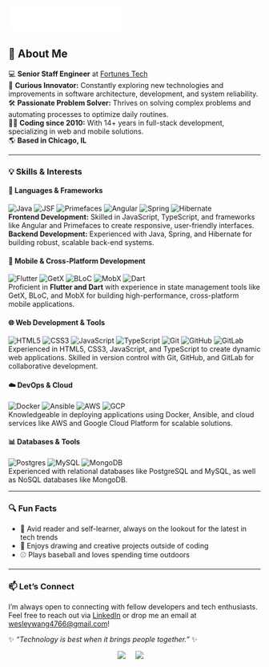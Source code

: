 <img src="images/svg/header_en.svg"></img>

## 👾 About Me

💻 **Senior Staff Engineer** at [Fortunes Tech](https://www.fortunes.tech/)  
🌱 **Curious Innovator:** Constantly exploring new technologies and improvements in software architecture, development, and system reliability.  
🛠️ **Passionate Problem Solver:** Thrives on solving complex problems and automating processes to optimize daily routines.  
👨‍💻 **Coding since 2010:** With 14+ years in full-stack development, specializing in web and mobile solutions.  
🌎 **Based in Chicago, IL**  

---

### 💡 Skills & Interests

#### 🔧 Languages & Frameworks
![Java](https://img.shields.io/badge/JAVA-007396.svg?&style=flat&logo=java&logoColor=white)
![JSF](https://img.shields.io/badge/JSF-323330.svg?&style=flat&logo=eclipse&logoColor=white)
![Primefaces](https://img.shields.io/badge/PRIMEFACES-039BE5.svg?&style=flat&logoColor=white)
![Angular](https://img.shields.io/badge/ANGULAR-DD0031.svg?&style=flat&logo=angular&logoColor=white)
![Spring](https://img.shields.io/badge/SPRING-6DB33F.svg?&style=flat&logo=spring&logoColor=white)
![Hibernate](https://img.shields.io/badge/HIBERNATE-121011.svg?&style=flat&logo=red-hat&logoColor=white)  
**Frontend Development:** Skilled in JavaScript, TypeScript, and frameworks like Angular and Primefaces to create responsive, user-friendly interfaces.  
**Backend Development:** Experienced with Java, Spring, and Hibernate for building robust, scalable back-end systems.

#### 📱 Mobile & Cross-Platform Development
![Flutter](https://img.shields.io/badge/FLUTTER-02569B.svg?&style=flat&logo=flutter&logoColor=white)
![GetX](https://img.shields.io/badge/GETX-%23121011.svg?&style=flat&logo=getx&logoColor=white)
![BLoC](https://img.shields.io/badge/BLOC-%23121011.svg?&style=flat&logo=bloc&logoColor=white)
![MobX](https://img.shields.io/badge/MOBX-%23121011.svg?&style=flat&logo=mobx&logoColor=white)
![Dart](https://img.shields.io/badge/DART-%230175C2.svg?&style=flat&logo=dart&logoColor=white)  
Proficient in **Flutter and Dart** with experience in state management tools like GetX, BLoC, and MobX for building high-performance, cross-platform mobile applications.

#### 🌐 Web Development & Tools
![HTML5](https://img.shields.io/badge/HTML5-E34F26.svg?&style=flat&logo=html5&logoColor=white)
![CSS3](https://img.shields.io/badge/CSS3-%231572B6.svg?&style=flat&logo=css3&logoColor=white)
![JavaScript](https://img.shields.io/badge/JAVASCRIPT-323330.svg?&style=flat&logo=javascript&logoColor=%23F7DF1E)
![TypeScript](https://img.shields.io/badge/TYPESCRIPT-%23007ACC.svg?&style=flat&logo=typescript&logoColor=white)
![Git](https://img.shields.io/badge/GIT-%23F05033.svg?&style=flat&logo=git&logoColor=white)
![GitHub](https://img.shields.io/badge/GITHUB-%23121011.svg?&style=flat&logo=github&logoColor=white)
![GitLab](https://img.shields.io/badge/GITLAB-%23181717.svg?&style=flat&logo=gitlab&logoColor=white)  
Experienced in HTML5, CSS3, JavaScript, and TypeScript to create dynamic web applications. Skilled in version control with Git, GitHub, and GitLab for collaborative development.

#### ☁️ DevOps & Cloud
![Docker](https://img.shields.io/badge/DOCKER-2496ED.svg?&style=flat&logo=docker&logoColor=white)
![Ansible](https://img.shields.io/badge/ANSIBLE-%231A1918.svg?&style=flat&logo=ansible&logoColor=white)
![AWS](https://img.shields.io/badge/AMAZON%20AWS-232F3E.svg?&style=flat&logo=amazon-aws&logoColor=white)
![GCP](https://img.shields.io/badge/GOOGLE%20CLOUD%20PLATFORM-4285F4.svg?&style=flat&logo=google-cloud&logoColor=white)  
Knowledgeable in deploying applications using Docker, Ansible, and cloud services like AWS and Google Cloud Platform for scalable solutions.

#### 📊 Databases & Tools
![Postgres](https://img.shields.io/badge/POSTGRES-%23316192.svg?&style=flat&logo=postgresql&logoColor=white)
![MySQL](https://img.shields.io/badge/MYSQL-4479A1.svg?&style=flat&logo=mysql&logoColor=white)
![MongoDB](https://img.shields.io/badge/MONGODB-47A248.svg?&style=flat&logo=mongodb&logoColor=white)  
Experienced with relational databases like PostgreSQL and MySQL, as well as NoSQL databases like MongoDB.

---

### 🔍 Fun Facts
- 📖 Avid reader and self-learner, always on the lookout for the latest in tech trends
- 🎨 Enjoys drawing and creative projects outside of coding
- ⚾ Plays baseball and loves spending time outdoors

---

### 📫 Let’s Connect
I’m always open to connecting with fellow developers and tech enthusiasts. Feel free to reach out via [LinkedIn](https://linkedin.com/in/wesley-wang-dev/) or drop me an email at wesleywang4766@gmail.com!

✨ _“Technology is best when it brings people together.”_ ✨

<p align="center">
  <a href="mailto:wesleywang4766@gmail.com?subject=Olá%20Bruno%20Tacca"><img src="https://img.shields.io/badge/gmail-%23D14836.svg?&style=for-the-badge&logo=gmail&logoColor=white" /></a>&nbsp;&nbsp;&nbsp;&nbsp;
  <a href="https://www.linkedin.com/in/wesley-wang-dev/"><img src="https://img.shields.io/badge/linkedin-%230077B5.svg?&style=for-the-badge&logo=linkedin&logoColor=white" /></a>&nbsp;&nbsp;&nbsp;&nbsp;
</p>
